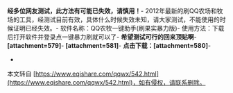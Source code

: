 **经多位网友测试，此方法有可能已失效，请慎用！**-
2012年最新的刷QQ农场和牧场的工具，经测试目前有效，具体什么时候失效未知，请大家测试，不能使用的时候证明已经失效。-
软件名称：QQ农牧一键助手(刷果实暴力版)-
使用方法：下载后打开软件并登录点一键暴力刷就可以了-
**希望测试可行的回来顶贴啊**-
**\[attachment=579\]**-
**\[attachment=581\]**-
**点击下载：\[attachment=580\]**-

-

本文转自 [https://www.eqishare.com/qqwx/542.html](https://www.eqishare.com/qqwx/542.html)，如有侵权，请联系删除。